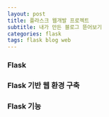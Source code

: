 ```yaml
---
layout: post
title: 플라스크 웹개발 프로젝트
subtitle: 내가 만든 블로그 뜯어보기
categories: flask
tags: flask blog web
---
```


###  Flask


### Flask 기반 웹 환경 구축


### Flask 기능